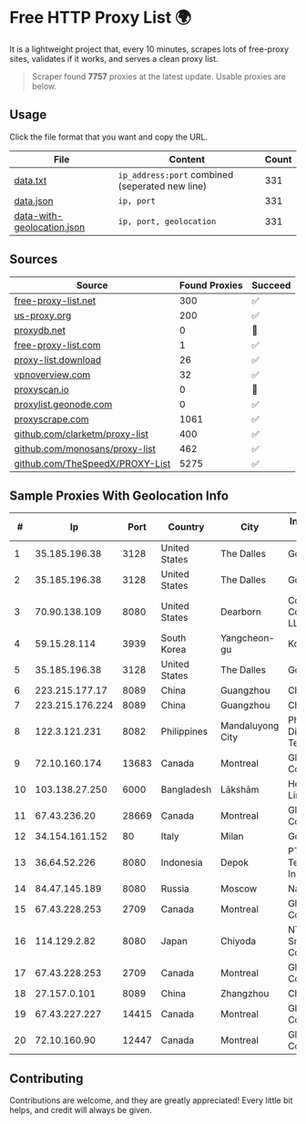 
# Free HTTP Proxy List 🌍

It is a lightweight project that, every 10 minutes, scrapes lots of free-proxy sites, validates if it works, and serves a clean proxy list.


> Scraper found **7757** proxies at the latest update. Usable proxies are below.

## Usage

Click the file format that you want and copy the URL.


|File|Content|Count|
|----|-------|-----|
|[data.txt](https://raw.githubusercontent.com/themiralay/Proxy-List-World/master/data.txt)|`ip_address:port` combined (seperated new line)|331|
|[data.json](https://raw.githubusercontent.com/themiralay/Proxy-List-World/master/data.json)|`ip, port`|331|
|[data-with-geolocation.json](https://raw.githubusercontent.com/themiralay/Proxy-List-World/master/data-with-geolocation.json)|`ip, port, geolocation`|331|

## Sources

|Source|Found Proxies|Succeed|
|------|-------------|-------|
|[free-proxy-list.net](https://free-proxy-list.net)|300|✅|
|[us-proxy.org](https://www.us-proxy.org)|200|✅|
|[proxydb.net](http://proxydb.net)|0|🚫|
|[free-proxy-list.com](https://free-proxy-list.com/?page=&port=&type%5B%5D=http&type%5B%5D=https&up_time=0&search=Search)|1|✅|
|[proxy-list.download](https://www.proxy-list.download/HTTP)|26|✅|
|[vpnoverview.com](https://vpnoverview.com/privacy/anonymous-browsing/free-proxy-servers)|32|✅|
|[proxyscan.io](https://www.proxyscan.io)|0|🚫|
|[proxylist.geonode.com](https://proxylist.geonode.com/api/proxy-list?limit=300&page=1&sort_by=lastChecked&sort_type=desc&protocols=http,https)|0|✅|
|[proxyscrape.com](https://api.proxyscrape.com/v2/?request=displayproxies&protocol=http&timeout=10000&country=all&ssl=all&anonymity=all)|1061|✅|
|[github.com/clarketm/proxy-list](https://raw.githubusercontent.com/clarketm/proxy-list/master/proxy-list-raw.txt)|400|✅|
|[github.com/monosans/proxy-list](https://raw.githubusercontent.com/monosans/proxy-list/main/proxies/http.txt)|462|✅|
|[github.com/TheSpeedX/PROXY-List](https://raw.githubusercontent.com/TheSpeedX/PROXY-List/master/http.txt)|5275|✅|


## Sample Proxies With Geolocation Info

|#|Ip|Port|Country|City|Internet Service Provider|
|-|--|----|-------|----|-------------------------|
|1|35.185.196.38|3128|United States|The Dalles|Google LLC|
|2|35.185.196.38|3128|United States|The Dalles|Google LLC|
|3|70.90.138.109|8080|United States|Dearborn|Comcast Cable Communications, LLC|
|4|59.15.28.114|3939|South Korea|Yangcheon-gu|Korea Telecom|
|5|35.185.196.38|3128|United States|The Dalles|Google LLC|
|6|223.215.177.17|8089|China|Guangzhou|Chinanet|
|7|223.215.176.224|8089|China|Guangzhou|Chinanet|
|8|122.3.121.231|8082|Philippines|Mandaluyong City|Philippine Long Distance Telephone Co.|
|9|72.10.160.174|13683|Canada|Montreal|GloboTech Communications|
|10|103.138.27.250|6000|Bangladesh|Lākshām|HelloTech Limited|
|11|67.43.236.20|28669|Canada|Montreal|GloboTech Communications|
|12|34.154.161.152|80|Italy|Milan|Google LLC|
|13|36.64.52.226|8080|Indonesia|Depok|PT. Telekomunikasi Indonesia|
|14|84.47.145.189|8080|Russia|Moscow|Nauka-Svyaz|
|15|67.43.228.253|2709|Canada|Montreal|GloboTech Communications|
|16|114.129.2.82|8080|Japan|Chiyoda|NTT SmartConnect Corporation|
|17|67.43.228.253|2709|Canada|Montreal|GloboTech Communications|
|18|27.157.0.101|8089|China|Zhangzhou|Chinanet|
|19|67.43.227.227|14415|Canada|Montreal|GloboTech Communications|
|20|72.10.160.90|12447|Canada|Montreal|GloboTech Communications|



## Contributing

Contributions are welcome, and they are greatly appreciated! Every
little bit helps, and credit will always be given.

